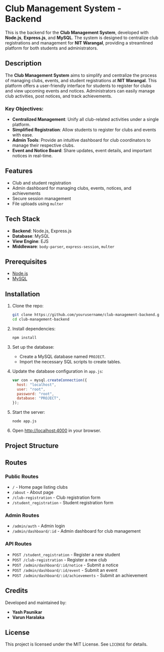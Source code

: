 # Club Management System - Backend

This is the backend for the **Club Management System**, developed with **Node.js**, **Express.js**, and **MySQL**. The system is designed to centralize club registrations and management for **NIT Warangal**, providing a streamlined platform for both students and administrators.

## Description

The **Club Management System** aims to simplify and centralize the process of managing clubs, events, and student registrations at **NIT Warangal**. This platform offers a user-friendly interface for students to register for clubs and view upcoming events and notices. Administrators can easily manage club activities, post notices, and track achievements.

### Key Objectives:

- **Centralized Management**: Unify all club-related activities under a single platform.
- **Simplified Registration**: Allow students to register for clubs and events with ease.
- **Admin Tools**: Provide an intuitive dashboard for club coordinators to manage their respective clubs.
- **Event and Notice Board**: Share updates, event details, and important notices in real-time.

## Features

- Club and student registration
- Admin dashboard for managing clubs, events, notices, and achievements
- Secure session management
- File uploads using `multer`

## Tech Stack

- **Backend**: Node.js, Express.js
- **Database**: MySQL
- **View Engine**: EJS
- **Middleware**: `body-parser`, `express-session`, `multer`

## Prerequisites

- [Node.js](https://nodejs.org/)
- [MySQL](https://www.mysql.com/)

## Installation

1. Clone the repo:

   ```bash
   git clone https://github.com/yourusername/club-management-backend.git
   cd club-management-backend
   ```

2. Install dependencies:

   ```bash
   npm install
   ```

3. Set up the database:

   - Create a MySQL database named `PROJECT`.
   - Import the necessary SQL scripts to create tables.

4. Update the database configuration in `app.js`:

   ```javascript
   var con = mysql.createConnection({
     host: "localhost",
     user: "root",
     password: "root",
     database: "PROJECT",
   });
   ```

5. Start the server:

   ```bash
   node app.js
   ```

6. Open [http://localhost:4000](http://localhost:4000) in your browser.

## Project Structure

## Routes

### Public Routes

- `/` - Home page listing clubs
- `/about` - About page
- `/club-registration` - Club registration form
- `/student_registration` - Student registration form

### Admin Routes

- `/admin/auth` - Admin login
- `/admin/dashboard/:id` - Admin dashboard for club management

### API Routes

- `POST /student_registration` - Register a new student
- `POST /club-registration` - Register a new club
- `POST /admin/dashboard/:id/notice` - Submit a notice
- `POST /admin/dashboard/:id/event` - Submit an event
- `POST /admin/dashboard/:id/achievements` - Submit an achievement

## Credits

Developed and maintained by:

- **Yash Paunikar**
- **Varun Haralaka**

## License

This project is licensed under the MIT License. See `LICENSE` for details.
